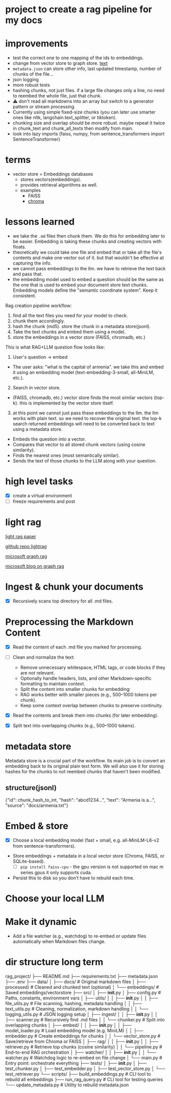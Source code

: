 # project to create a rag pipeline for my docs

# improvements

- test the correct one to one mapping of the ids to embeddings.
- change from vector store to graph store. [text](#light-rag)
- `metadata.json` can store other info, last updated timestamp, number of chunks of the file...
- json logging
- more robust tests
- hashing chunks, not just files. if a large file changes only a line, no need to reembed the whole file, just that chunk.
- ⚠️ don't read all markdowns into an array but switch to a generator pattern or stream processing.
- Currently using simple fixed-size chunks (you can later use smarter ones like nltk, langchain.text_splitter, or tiktoken).
- chunking size and overlap should be more robust. maybe repeat it twice in chunk_text and chunk_all_texts then modify from main.
- look into lazy imports (faiss, numpy, from sentence_transformers import SentenceTransformer)

# terms

- vector store = Embeddings databases
  - stores vectors(embeddings).
  - provides retrieval algorithms as well. 
  - examples
    - FAISS
    - [chroma](https://github.com/chroma-core/chroma)

# lessons learned

- we take the `.md` files then chunk them. We do this for embedding later to be easier. Embedding is taking these chunks and creating vectors with floats.
- theoretically we could take one file and embed that or take all the file's contents and make one vector out of it. but that wouldn't be effective at capturing the info.
- we cannot pass embeddings to the llm. we have to retrieve the text back and pass that.
- the embedding model used to embed a question should be the same as the one that is used to embed your document store text chunks. Embedding models define the "semantic coordinate system". Keep it consistent.

Rag creation pipeline workflow:

1. find all the text files you need for your model to check.
2. chunk them accordingly.
3. hash the chunk (md5). store the chunk in a metadata store(jsonl).
4. Take the text chunks and embed them using a model.
5. store the embeddings in a vector store (FAISS, chromadb, etc.)

This is what RAG+LLM question flow looks like:

1. User's question -> embed
  - The user asks: "what is the capital of armenia". we take this and embed it using an embedding model (text-embedding-3-small, all-MiniLM, etc.).
2. Search in vector store.
  - (FAISS, chromadb, etc.) vector store finds the most similar vectors (top-k). this is implemented by the vector store itself.
3. at this point we cannot just pass these embeddings to the llm. the llm works with plain text. so we need to recover the original text. the top-k search returned embeddings will need to be converted back to text using a metadata store.

- Embeds the question into a vector.
- Compares that vector to all stored chunk vectors (using cosine similarity).
- Finds the nearest ones (most semantically similar).
- Sends the text of those chunks to the LLM along with your question.

# high level tasks

- [x] create a virtual environment
- [ ] freeze requirements and post

# light rag

[light rag paper](https://arxiv.org/abs/2410.05779)

[github repo lightrag](https://github.com/HKUDS/LightRAG)

[microsoft graph rag](https://microsoft.github.io/graphrag/)

[microsoft blog on graph rag](https://www.microsoft.com/en-us/research/blog/graphrag-unlocking-llm-discovery-on-narrative-private-data/)

# Ingest & chunk your documents

- [x] Recursively scans top directory for all .md files.

# Preprocessing the Markdown Content

- [x] Read the content of each .md file you marked for processing.
- [ ] Clean and normalize the text:
  - Remove unnecessary whitespace, HTML tags, or code blocks if they are not relevant.
  - Optionally handle headers, lists, and other Markdown-specific formatting to maintain context.
  - Split the content into smaller chunks for embedding:
  - RAG works better with smaller pieces (e.g., 500–1000 tokens per chunk).
  - Keep some context overlap between chunks to preserve continuity.

- [x] Read the contents and break them into chunks (for later embedding).
- [x] Split text into overlapping chunks (e.g., 500–1000 tokens).

# metadata store

Metadata store is a crucial part of the workflow. Its main job is to convert an embedding back to its original plain text form. We will also use it for storing hashes for the chunks to not reembed chunks that haven't been modified.

## structure(jsonl)

{"id": chunk_hash_to_int, "hash": "abcd1234...", "text": "Armenia is a...", "source": "docs/armenia.txt"}

# Embed & store

- [x] Choose a local embedding model (fast + small, e.g. all-MiniLM-L6-v2 from sentence-transformers).
- Store embeddings + metadata in a local vector store (Chroma, FAISS, or SQLite-based).
  - [ ] `pip install faiss-cpu` - the gpu version is not supported on mac m series gpus it only supports cuda.

- Persist this to disk so you don’t have to rebuild each time.

# Choose your local LLM

# Make it dynamic

- Add a file watcher (e.g., watchdog) to re-embed or update files automatically when Markdown files change.

# dir structure long term

rag_project/
├── README.md
├── requirements.txt
├── metadata.json
├── .env
├── data/
│   ├── docs/                  # Original markdown files
│   ├── processed/             # Cleaned and chunked text (optional)
│   └── embeddings/            # Saved embeddings/vectorstore
├── src/
│   ├── __init__.py
│   ├── config.py              # Paths, constants, environment vars
│   ├── utils/
│   │   ├── __init__.py
│   │   ├── file_utils.py      # File scanning, hashing, metadata handling
│   │   ├── text_utils.py      # Cleaning, normalization, markdown handling
│   │   └── logging_utils.py   # JSON logging setup
│   ├── ingest/
│   │   ├── __init__.py
│   │   ├── scanner.py         # Recursively find .md files
│   │   └── chunker.py         # Split into overlapping chunks
│   ├── embed/
│   │   ├── __init__.py
│   │   ├── model_loader.py    # Load embedding model (e.g. MiniLM)
│   │   ├── embedder.py        # Create embeddings for chunks
│   │   └── vector_store.py    # Save/retrieve from Chroma or FAISS
│   ├── rag/
│   │   ├── __init__.py
│   │   ├── retriever.py       # Retrieve top chunks (cosine similarity)
│   │   └── pipeline.py        # End-to-end RAG orchestration
│   ├── watcher/
│   │   ├── __init__.py
│   │   └── watcher.py         # Watchdog logic to re-embed on file change
│   └── main.py                # Entry point: orchestrate everything
├── tests/
│   ├── __init__.py
│   ├── test_chunker.py
│   ├── test_embedder.py
│   ├── test_vector_store.py
│   └── test_retriever.py
└── scripts/
    ├── build_embeddings.py    # CLI tool to rebuild all embeddings
    ├── run_rag_query.py       # CLI tool for testing queries
    └── update_metadata.py     # Utility to rebuild metadata.json
